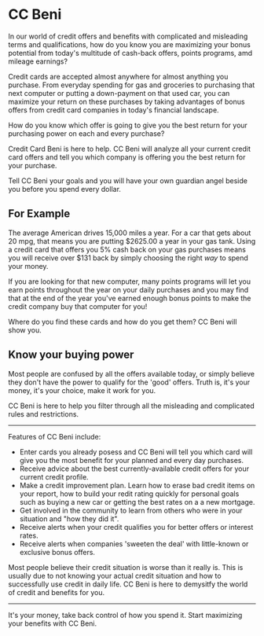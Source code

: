 CC Beni
=======

In our world of credit offers and benefits with complicated and misleading terms and qualifications,
how do you know you are maximizing your bonus potential from today's multitude of cash-back offers,
points programs, amd mileage earnings?

Credit cards are accepted almost anywhere for almost anything you purchase. From everyday spending
for gas and groceries to purchasing that next computer or putting a down-payment on that used car,
you can maximize your return on these purchases by taking advantages of bonus offers from credit card
companies in today's financial landscape.

How do you know which offer is going to give you the best return for your purchasing power on each
and every purchase?

Credit Card Beni is here to help. CC Beni will analyze all your current credit card offers and tell you
which company is offering you the best return for your purchase.

Tell CC Beni your goals and you will have your own guardian angel beside you before you spend every dollar.


For Example
------------
The average American drives 15,000 miles a year. For a car that gets about 20 mpg, that means you are putting
$2625.00 a year in your gas tank. Using a credit card that offers you 5% cash back on your gas purchases
means you will receive over $131 back by simply choosing the right *way* to spend your money.

If you are looking for that new computer, many points programs will let you earn points throughout the year
on your daily purchases and you may find that at the end of the year you've earned enough bonus points to
make the credit company buy that computer for you!

Where do you find these cards and how do you get them? CC Beni will show you.

Know your buying power
--------------------------

Most people are confused by all the offers available today, or simply believe they don't have the power to qualify
for the 'good' offers. Truth is, it's your money, it's your choice, make it work for you.

CC Beni is here to help you filter through all the misleading and complicated rules and restrictions.

---------------------------
Features of CC Beni include:

* Enter cards you already posess and CC Beni will tell you which card will give you the most benefit for your
  planned and every day purchases.
* Receive advice about the best currently-available credit offers for your current credit profile.
* Make a credit improvement plan. Learn how to erase bad credit items on your report, how to build your 
  redit rating quickly for personal goals such as buying a new car or getting the best rates on a a new mortgage.
* Get involved in the community to learn from others who were in your situation and "how they did it".
* Receive alerts when your credit qualifies you for better offers or interest rates.
* Receive alerts when companies 'sweeten the deal' with little-known or exclusive bonus offers.

Most people believe their credit situation is worse than it really is. This is usually due to not knowing
your actual credit situation and how to successfully use credit in daily life. CC Beni is here to demysitfy
the world of credit and benefits for you.

------------------------------

It's your money, take back control of how you spend it. Start maximizing your benefits with CC Beni. 
